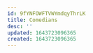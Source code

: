 ```yaml
---
id: 9fYNFOWFTVWYmdqyThrLK
title: Comedians
desc: ''
updated: 1643723096365
created: 1643723096365
---
```


